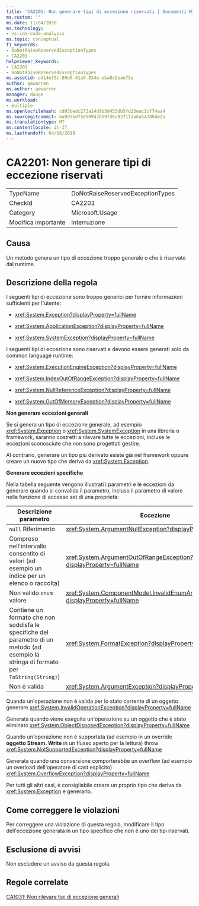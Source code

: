 ```yaml
---
title: 'CA2201: Non generare tipi di eccezione riservati | Documenti Microsoft'
ms.custom: ''
ms.date: 11/04/2016
ms.technology:
- vs-ide-code-analysis
ms.topic: conceptual
f1_keywords:
- DoNotRaiseReservedExceptionTypes
- CA2201
helpviewer_keywords:
- CA2201
- DoNotRaiseReservedExceptionTypes
ms.assetid: dd14ef5c-80e6-41a5-834e-eba8e2eae75e
author: gewarren
ms.author: gewarren
manager: douge
ms.workload:
- multiple
ms.openlocfilehash: cd95bedc273a14d9b3d455db5fd25eac1cf74aa4
ms.sourcegitcommit: 6a9d5bd75e50947659fd6c837111a6a547884e2a
ms.translationtype: MT
ms.contentlocale: it-IT
ms.lasthandoff: 04/16/2018
---
```

# <a name="ca2201-do-not-raise-reserved-exception-types"></a>CA2201: Non generare tipi di eccezione riservati
|||  
|-|-|  
|TypeName|DoNotRaiseReservedExceptionTypes|  
|CheckId|CA2201|  
|Category|Microsoft.Usage|  
|Modifica importante|Interruzione|  
  
## <a name="cause"></a>Causa  
 Un metodo genera un tipo di eccezione troppo generale o che è riservato dal runtime.  
  
## <a name="rule-description"></a>Descrizione della regola  
 I seguenti tipi di eccezione sono troppo generici per fornire informazioni sufficienti per l'utente:  
  
-   <xref:System.Exception?displayProperty=fullName>  
  
-   <xref:System.ApplicationException?displayProperty=fullName>  
  
-   <xref:System.SystemException?displayProperty=fullName>  
  
 I seguenti tipi di eccezione sono riservati e devono essere generati solo da common language runtime:  
  
-   <xref:System.ExecutionEngineException?displayProperty=fullName>  
  
-   <xref:System.IndexOutOfRangeException?displayProperty=fullName>  
  
-   <xref:System.NullReferenceException?displayProperty=fullName>  
  
-   <xref:System.OutOfMemoryException?displayProperty=fullName>  
  
 **Non generare eccezioni generali**  
  
 Se si genera un tipo di eccezione generale, ad esempio <xref:System.Exception> o <xref:System.SystemException> in una libreria o framework, saranno costretti a rilevare tutte le eccezioni, incluse le eccezioni sconosciute che non sono progettati gestire.  
  
 Al contrario, generare un tipo più derivato esiste già nel framework oppure creare un nuovo tipo che deriva da <xref:System.Exception>.  
  
 **Generare eccezioni specifiche**  
  
 Nella tabella seguente vengono illustrati i parametri e le eccezioni da generare quando si convalida il parametro, incluso il parametro di valore nella funzione di accesso set di una proprietà:  
  
|Descrizione parametro|Eccezione|  
|---------------------------|---------------|  
|`null` Riferimento|<xref:System.ArgumentNullException?displayProperty=fullName>|  
|Compreso nell'intervallo consentito di valori (ad esempio un indice per un elenco o raccolta)|<xref:System.ArgumentOutOfRangeException?displayProperty=fullName>|  
|Non valido `enum` valore|<xref:System.ComponentModel.InvalidEnumArgumentException?displayProperty=fullName>|  
|Contiene un formato che non soddisfa le specifiche del parametro di un metodo (ad esempio la stringa di formato per `ToString(String)`)|<xref:System.FormatException?displayProperty=fullName>|  
|Non è valida|<xref:System.ArgumentException?displayProperty=fullName>|  
  
 Quando un'operazione non è valida per lo stato corrente di un oggetto generare <xref:System.InvalidOperationException?displayProperty=fullName>  
  
 Generata quando viene eseguita un'operazione su un oggetto che è stato eliminato <xref:System.ObjectDisposedException?displayProperty=fullName>  
  
 Quando un'operazione non è supportata (ad esempio in un override **oggetto Stream. Write** in un flusso aperto per la lettura) throw <xref:System.NotSupportedException?displayProperty=fullName>  
  
 Generata quando una conversione comporterebbe un overflow (ad esempio un overload dell'operatore di cast esplicito) <xref:System.OverflowException?displayProperty=fullName>  
  
 Per tutti gli altri casi, è consigliabile creare un proprio tipo che deriva da <xref:System.Exception> e generarlo.  
  
## <a name="how-to-fix-violations"></a>Come correggere le violazioni  
 Per correggere una violazione di questa regola, modificare il tipo dell'eccezione generata in un tipo specifico che non è uno dei tipi riservati.  
  
## <a name="when-to-suppress-warnings"></a>Esclusione di avvisi  
 Non escludere un avviso da questa regola.  
  
## <a name="related-rules"></a>Regole correlate  
 [CA1031: Non rilevare tipi di eccezione generali](../code-quality/ca1031-do-not-catch-general-exception-types.md)